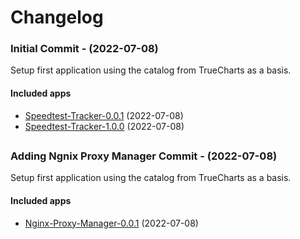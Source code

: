 # Changelog<br>

<a name="Initial commit"></a>
### Initial Commit - (2022-07-08)
Setup first application using the catalog from TrueCharts as a basis.
#### Included apps
* [Speedtest-Tracker-0.0.1](https://github.com/danveitch76/charts-catalog) (2022-07-08)
* [Speedtest-Tracker-1.0.0](https://github.com/danveitch76/charts-catalog) (2022-07-08)
##
<a name="Adding Ngnix Proxy Manager"></a>
### Adding Ngnix Proxy Manager Commit - (2022-07-08)
Setup first application using the catalog from TrueCharts as a basis.
#### Included apps
* [Nginx-Proxy-Manager-0.0.1](https://github.com/danveitch76/charts-catalog) (2022-07-08)
##
